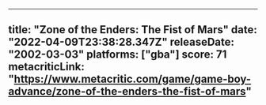
---
title: "Zone of the Enders: The Fist of Mars"
date: "2022-04-09T23:38:28.347Z"
releaseDate: "2002-03-03"
platforms: ["gba"]
score: 71
metacriticLink: "https://www.metacritic.com/game/game-boy-advance/zone-of-the-enders-the-fist-of-mars"
---

